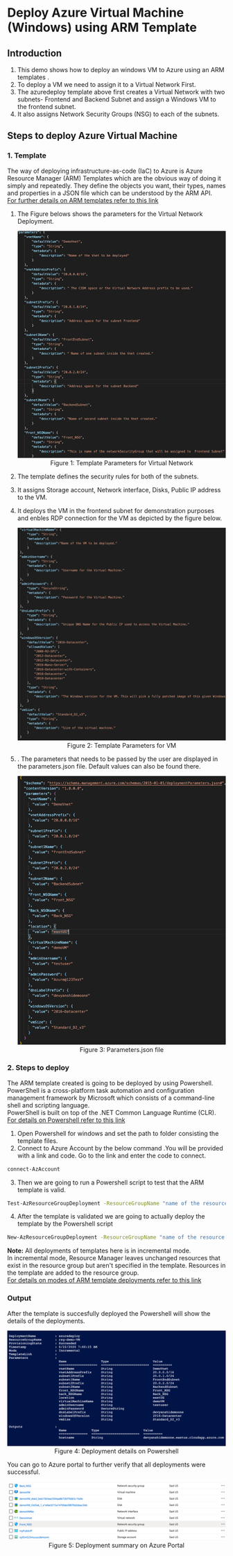 #  Deploy Azure Virtual Machine (Windows) using ARM Template

## Introduction
1. This demo shows how to deploy an windows VM  to Azure using an ARM templates .<br/>  
2. To deploy a VM we need to assign it to a Virtual Network First.<br/>
3. The azuredeploy template above first creates a Virtual Network with two subnets- Frontend and Backend Subnet and assign a Windows VM to the frontend subnet.<br/>
4. It also assigns Network Security Groups (NSG) to each of the subnets. 
                    


## Steps to deploy Azure Virtual Machine

### 1. Template

 The way of  deploying infrastructure-as-code (IaC) to Azure is  Azure Resource Manager (ARM) Templates  which are the obvious way of doing it simply and repeatedly. They define the objects you want, their types, names and properties in a JSON file which can be understood by the ARM API.<br/> 
[ For further details  on ARM templates refer to this link ]( https://docs.microsoft.com/en-us/azure/azure-resource-manager/templates/overview)


 1. The Figure belows shows the parameters for the Virtual Network Deployment.
                <p align="center">
                <img src="./figures/3.png">
                Figure 1: Template Parameters for Virtual Network
                <br />
                </p>
 
 2. The template defines the security rules for both of the subnets.<br/>
3.  It assigns Storage account, Network interface, Disks, Public IP address to the VM.<br/>
4.  It deploys the VM in the frontend subnet for demonstration purposes and enbles RDP connection for the VM as depicted by the figure below.<br/>
                <p align="center">
                <img src="./figures/4.png">
                Figure 2: Template Parameters for VM
                <br />
                </p>
5. . The parameters that needs to be passed by the user are displayed in the parameters.json file. Default values can also be found there.<br/>
               <p align="center">
                <img src="./figures/5.png">
                Figure 3: Parameters.json file 
                <br />
                </p>

      
### 2. Steps to deploy
 The ARM template created is going to be deployed by using Powershell. <br/>
 PowerShell is a cross-platform task automation and configuration management framework by Microsoft which consists  of a command-line shell and scripting language. <br/>
 PowerShell is built on top of the .NET Common Language Runtime (CLR).<br/>
 [For details on Powershell refer to this link](https://docs.microsoft.com/en-us/powershell/scripting/overview?view=powershell-7)
 


 1. Open Powershell for windows and set the path to folder consisting the template files.
 2. Connect to Azure Account by the below command .You will be provided with a link and code. Go to the link and enter the code to connect.<br/>
 ```bash 
 connect-AzAccount
 ```
 
 3. Then we are going to run a Powershell  script to test that the ARM template is valid.
 ``` bash
 Test-AzResourceGroupDeployment -ResourceGroupName "name of the resource group" -TemplateFile "yourtemplatefilename".json -Mode incremental -TemplateParameterFile "yourparametersfilename".json
```
4. After the template is validated we are going to actually deploy the template by the Powershell script
```bash 
New-AzResourceGroupDeployment -ResourceGroupName "name of the resource group" -TemplateFile "yourtemplatefilename".json -Mode incremental -TemplateParameterFile "yourparametersfilename".json
```

 <b>Note:</b> All deployments of templates here is in incremental mode.<br/>
In incremental mode, Resource Manager leaves unchanged resources that exist in the resource group but aren't specified in the template. Resources in the template are added to the resource group.<br/>
[For details on modes of ARM template deployments refer to this link](https://docs.microsoft.com/en-us/azure/azure-resource-manager/templates/deployment-modes)


### Output
After the template is succesfully deployed the Powershell will show the details of the deployments.<br/>
<p align="center">
<img src="./figures/1.png">
Figure 4: Deployment details on Powershell
<br />
</p>
You can go to Azure portal to further verify that all deployments were successful.

<p align="center">
<img src="./figures/2.png">
Figure 5: Deployment summary on Azure Portal
<br />
</p>

